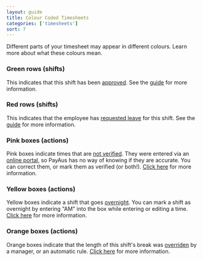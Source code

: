 ```yaml
---
layout: guide
title: Colour Coded Timesheets
categories: ['timesheets']
sort: 7
---
```


Different parts of your timesheet may appear in different colours. Learn more about what these colours mean.

### Green rows (shifts)

This indicates that this shift has been [approved](../approving-rejecting-deleting/). See the [guide](../approving-rejecting-deleting/) for more information.

### Red rows (shifts)

This indicates that the employee has [requested leave](../leave/) for this shift. See the [guide](../leave/) for more information.

### Pink boxes (actions)

Pink boxes indicate times that are [not verified](../../timesheets/verified-times/). They were entered via an [online portal](../../portals/employee/), so PayAus has no way of knowing if they are accurate. You can correct them, or mark them as verified (or both!). [Click here](../../timesheets/verified-times/) for more information.

### Yellow boxes (actions)

Yellow boxes indicate a shift that goes [overnight](../../timesheets/individual/#overnight). You can mark a shift as overnight by entering "AM" into the box while entering or editing a time. [Click here](../../timesheets/individual/#overnight) for more information.

### Orange boxes (actions)

Orange boxes indicate that the length of this shift's break was [overriden](../../timesheets/individual/#overriden) by a manager, or an automatic rule. [Click here](../../timesheets/individual/#overriden) for more information.